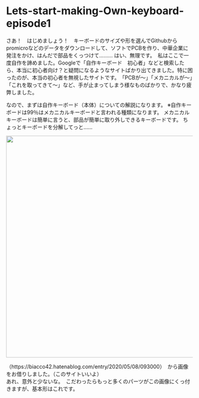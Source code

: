 # Lets-start-making-Own-keyboard-episode1
さあ！　はじめましょう！　キーボードのサイズや形を選んでGithubからpromicroなどのデータをダウンロードして、ソフトでPCBを作り、中華企業に発注をかけ、はんだで部品をくっつけて………
はい、無理です。　私はここで一度自作を諦めました。Googleで「自作キーボード　初心者」などと検索したら、本当に初心者向け？と疑問になるようなサイトばかり出てきました。特に困ったのが、本当の初心者を無視したサイトです。　「PCBが～」「メカニカルが～」「これを取ってきて～」など、手が止まってしまう様なものばかりで、かなり疲弊しました。

なので、まずは自作キーボード（本体）についての解説になります。
※自作キーボードは99％はメカニカルキーボードと言われる種類になります。
メカニカルキーボードは簡単に言うと、部品が簡単に取り外しできるキーボードです。
ちょっとキーボードを分解してっと……
<br>
<p align="center">
<img src="https://user-images.githubusercontent.com/85538853/230086537-c8302542-992f-49f9-9ab8-072b934c0163.png" width="600px">
</p>
（https://biacco42.hatenablog.com/entry/2020/05/08/093000）　から画像をお借りしました。（このサイトいいよ）
<br>
あれ、意外と少ないな。　こだわったらもっと多くのパーツがこの画像にくっ付きますが、基本形はこれです。

